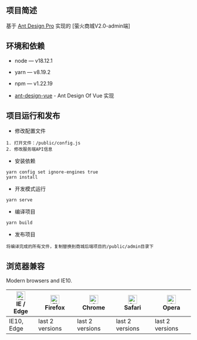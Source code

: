 

项目简述
----

基于 [Ant Design Pro](https://pro.ant.design/) 实现的 [萤火商城V2.0-admin端]

环境和依赖
----

- node — v18.12.1
- yarn — v8.19.2
- npm — v1.22.19

- [ant-design-vue](https://github.com/vueComponent/ant-design-vue) - Ant Design Of Vue 实现


项目运行和发布
----

- 修改配置文件
```
1. 打开文件：/public/config.js 
2. 修改服务端API信息
```

- 安装依赖
```
yarn config set ignore-engines true
yarn install
```

- 开发模式运行
```
yarn serve
```

- 编译项目
```
yarn build
```

- 发布项目
```
将编译完成的所有文件，复制替换到商城后端项目的/public/admin目录下
```

## 浏览器兼容

Modern browsers and IE10.

| <img src="https://raw.githubusercontent.com/alrra/browser-logos/master/src/edge/edge_48x48.png" alt="IE / Edge" width="24px" height="24px" /></br>IE / Edge | <img src="https://raw.githubusercontent.com/alrra/browser-logos/master/src/firefox/firefox_48x48.png" alt="Firefox" width="24px" height="24px" /></br>Firefox | <img src="https://raw.githubusercontent.com/alrra/browser-logos/master/src/chrome/chrome_48x48.png" alt="Chrome" width="24px" height="24px" /></br>Chrome | <img src="https://raw.githubusercontent.com/alrra/browser-logos/master/src/safari/safari_48x48.png" alt="Safari" width="24px" height="24px" /></br>Safari | <img src="https://raw.githubusercontent.com/alrra/browser-logos/master/src/opera/opera_48x48.png" alt="Opera" width="24px" height="24px" /></br>Opera |
| --- | --- | --- | --- | --- |
| IE10, Edge | last 2 versions | last 2 versions | last 2 versions | last 2 versions |
